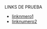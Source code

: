 LINKS DE PRUEBA
- [linknmero1](https://nodejs.org/en/knowledge/command-line/how-to-parse-command-line-argumentsss/)
- [linknumero2](https://www.it-swarm-es.com/es/node.js/tiene-problemas-para-entender-como-funciona-fs.stat/941185365/)